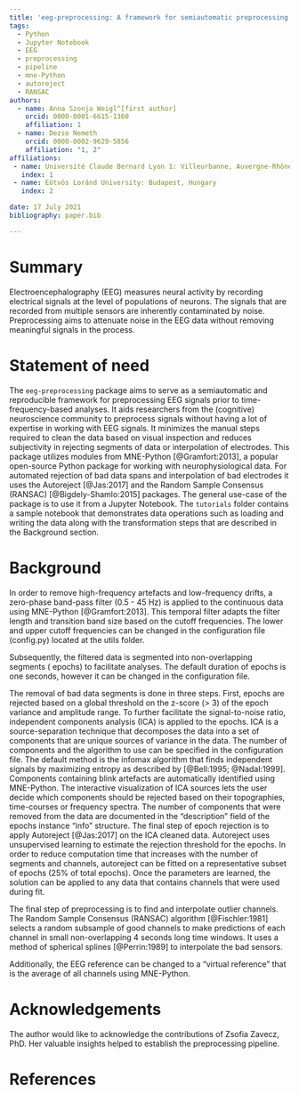 ```yaml
---
title: 'eeg-preprocessing: A framework for semiautomatic preprocessing of EEG data'
tags:
  - Python
  - Jupyter Notebook
  - EEG
  - preprocessing
  - pipeline
  - mne-Python
  - autoreject
  - RANSAC
authors:
  - name: Anna Szonja Weigl^[first author]
    orcid: 0000-0001-6615-1360
    affiliation: 1 
  - name: Dezso Nemeth
    orcid: 0000-0002-9629-5856
    affiliation: "1, 2"
affiliations:
 - name: Université Claude Bernard Lyon 1: Villeurbanne, Auvergne-Rhône-Alpes, France
   index: 1
 - name: Eötvös Loránd University: Budapest, Hungary
   index: 2

date: 17 July 2021
bibliography: paper.bib

---
```


# Summary

Electroencephalography (EEG) measures neural activity by recording electrical
signals at the level of populations of neurons. The signals that are recorded
from multiple sensors are inherently contaminated by noise. Preprocessing aims
to attenuate noise in the EEG data without removing meaningful signals in the
process.

# Statement of need

The `eeg-preprocessing` package aims to serve as a semiautomatic and reproducible
framework for preprocessing EEG signals prior to time-frequency-based analyses.
It aids researchers from the (cognitive) neuroscience community to preprocess
signals without having a lot of expertise in working with EEG signals.
It minimizes the manual steps required to clean the data based on visual
inspection and reduces subjectivity in rejecting segments of data or 
interpolation of electrodes. This package
utilizes modules from MNE-Python [@Gramfort:2013], a popular open-source
Python package for working with neurophysiological data. For automated
rejection of bad data spans and interpolation of bad electrodes it uses the
Autoreject [@Jas:2017] and the Random Sample Consensus (RANSAC)
[@Bigdely-Shamlo:2015] packages. The general use-case of the package is 
to use it from a Jupyter Notebook. The `tutorials` folder contains a sample 
notebook that demonstrates data operations such as loading and writing the data
along with the transformation steps that are described in the Background section.


# Background

In order to remove high-frequency artefacts and low-frequency drifts, a
zero-phase band-pass filter (0.5 - 45 Hz) is applied to the continuous data
using MNE-Python [@Gramfort:2013]. This temporal filter adapts the filter 
length and transition band size based on the cutoff frequencies. 
The lower and upper cutoff frequencies can be changed in the configuration 
file (config.py) located at the utils folder.

Subsequently, the filtered data is segmented into non-overlapping segments (
epochs) to facilitate analyses. The default duration of epochs is one seconds,
however it can be changed in the configuration file.

The removal of bad data segments is done in three steps. First, epochs are
rejected based on a global threshold on the z-score (> 3) of the epoch variance
and amplitude range. To further facilitate the signal-to-noise ratio,
independent components analysis (ICA) is applied to the epochs. ICA is a
source-separation technique that decomposes the data into a set of components
that are unique sources of variance in the data. The number of components and
the algorithm to use can be specified in the configuration file. The default
method is the infomax algorithm that finds independent signals by maximizing
entropy as described by [@Bell:1995; @Nadal:1999].
Components containing blink artefacts are automatically identified using
MNE-Python. The interactive visualization of ICA sources lets the user decide
which components should be rejected based on their topographies, time-courses
or frequency spectra. The number of components that were removed from the data
are documented in the “description” field of the epochs instance “info”
structure. The final step of epoch rejection is to apply Autoreject [@Jas:2017]
on the ICA cleaned data. Autoreject uses unsupervised learning to
estimate the rejection threshold for the epochs. In order to reduce computation
time that increases with the number of segments and channels, autoreject can be
fitted on a representative subset of epochs (25% of total epochs). Once the
parameters are learned, the solution can be applied to any data that contains
channels that were used during fit.

The final step of preprocessing is to find and interpolate outlier channels.
The Random Sample Consensus (RANSAC) algorithm [@Fischler:1981]
selects a random subsample of good channels to make predictions of each channel
in small non-overlapping 4 seconds long time windows. It uses a method of
spherical splines [@Perrin:1989] to interpolate the bad sensors.

 Additionally, the EEG reference can be changed to a “virtual reference” that 
 is the average of all channels using MNE-Python.

# Acknowledgements

The author would like to acknowledge the contributions of Zsofia Zavecz, PhD. 
Her valuable insights helped to establish the preprocessing pipeline.

# References